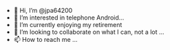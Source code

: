 - 👋 Hi, I’m @jpa64200
- 👀 I’m interested in telephone Android...
- 🌱 I’m currently enjoying my retirement
- 💞️ I’m looking to collaborate on what I can, not a lot ...
- 📫 How to reach me ...

<!---
jpa64200/jpa64200 is a ✨ special ✨ repository because its `README.md` (this file) appears on your GitHub profile.
You can click the Preview link to take a look at your changes.
--->
